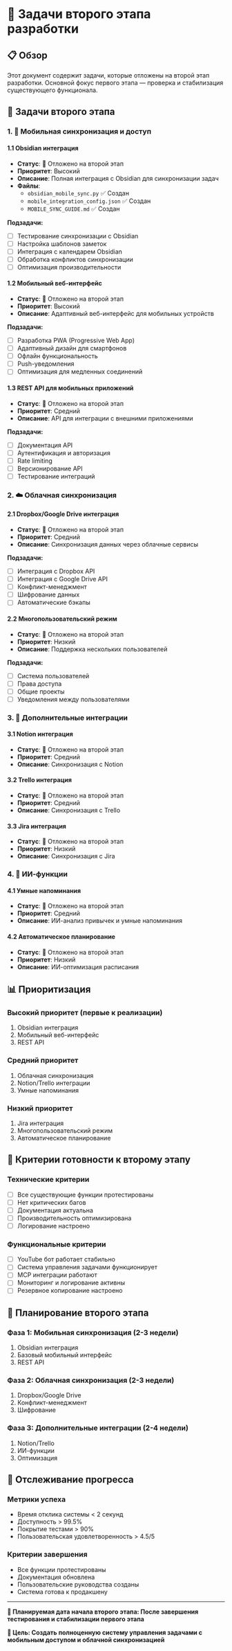 # 🚀 Задачи второго этапа разработки

## 📋 Обзор

Этот документ содержит задачи, которые отложены на второй этап разработки. Основной фокус первого этапа — проверка и стабилизация существующего функционала.

## 🎯 Задачи второго этапа

### 1. 📱 Мобильная синхронизация и доступ

#### 1.1 Obsidian интеграция
- **Статус**: 🔄 Отложено на второй этап
- **Приоритет**: Высокий
- **Описание**: Полная интеграция с Obsidian для синхронизации задач
- **Файлы**: 
  - `obsidian_mobile_sync.py` ✅ Создан
  - `mobile_integration_config.json` ✅ Создан
  - `MOBILE_SYNC_GUIDE.md` ✅ Создан

**Подзадачи:**
- [ ] Тестирование синхронизации с Obsidian
- [ ] Настройка шаблонов заметок
- [ ] Интеграция с календарем Obsidian
- [ ] Обработка конфликтов синхронизации
- [ ] Оптимизация производительности

#### 1.2 Мобильный веб-интерфейс
- **Статус**: 🔄 Отложено на второй этап
- **Приоритет**: Высокий
- **Описание**: Адаптивный веб-интерфейс для мобильных устройств

**Подзадачи:**
- [ ] Разработка PWA (Progressive Web App)
- [ ] Адаптивный дизайн для смартфонов
- [ ] Офлайн функциональность
- [ ] Push-уведомления
- [ ] Оптимизация для медленных соединений

#### 1.3 REST API для мобильных приложений
- **Статус**: 🔄 Отложено на второй этап
- **Приоритет**: Средний
- **Описание**: API для интеграции с внешними приложениями

**Подзадачи:**
- [ ] Документация API
- [ ] Аутентификация и авторизация
- [ ] Rate limiting
- [ ] Версионирование API
- [ ] Тестирование интеграций

### 2. ☁️ Облачная синхронизация

#### 2.1 Dropbox/Google Drive интеграция
- **Статус**: 🔄 Отложено на второй этап
- **Приоритет**: Средний
- **Описание**: Синхронизация данных через облачные сервисы

**Подзадачи:**
- [ ] Интеграция с Dropbox API
- [ ] Интеграция с Google Drive API
- [ ] Конфликт-менеджмент
- [ ] Шифрование данных
- [ ] Автоматические бэкапы

#### 2.2 Многопользовательский режим
- **Статус**: 🔄 Отложено на второй этап
- **Приоритет**: Низкий
- **Описание**: Поддержка нескольких пользователей

**Подзадачи:**
- [ ] Система пользователей
- [ ] Права доступа
- [ ] Общие проекты
- [ ] Уведомления между пользователями

### 3. 🔗 Дополнительные интеграции

#### 3.1 Notion интеграция
- **Статус**: 🔄 Отложено на второй этап
- **Приоритет**: Средний
- **Описание**: Синхронизация с Notion

#### 3.2 Trello интеграция
- **Статус**: 🔄 Отложено на второй этап
- **Приоритет**: Средний
- **Описание**: Синхронизация с Trello

#### 3.3 Jira интеграция
- **Статус**: 🔄 Отложено на второй этап
- **Приоритет**: Низкий
- **Описание**: Синхронизация с Jira

### 4. 🤖 ИИ-функции

#### 4.1 Умные напоминания
- **Статус**: 🔄 Отложено на второй этап
- **Приоритет**: Средний
- **Описание**: ИИ-анализ привычек и умные напоминания

#### 4.2 Автоматическое планирование
- **Статус**: 🔄 Отложено на второй этап
- **Приоритет**: Низкий
- **Описание**: ИИ-оптимизация расписания

## 📊 Приоритизация

### Высокий приоритет (первые к реализации)
1. Obsidian интеграция
2. Мобильный веб-интерфейс
3. REST API

### Средний приоритет
1. Облачная синхронизация
2. Notion/Trello интеграции
3. Умные напоминания

### Низкий приоритет
1. Jira интеграция
2. Многопользовательский режим
3. Автоматическое планирование

## 🎯 Критерии готовности к второму этапу

### Технические критерии
- [ ] Все существующие функции протестированы
- [ ] Нет критических багов
- [ ] Документация актуальна
- [ ] Производительность оптимизирована
- [ ] Логирование настроено

### Функциональные критерии
- [ ] YouTube бот работает стабильно
- [ ] Система управления задачами функционирует
- [ ] MCP интеграции работают
- [ ] Мониторинг и логирование активны
- [ ] Резервное копирование настроено

## 📝 Планирование второго этапа

### Фаза 1: Мобильная синхронизация (2-3 недели)
1. Obsidian интеграция
2. Базовый мобильный интерфейс
3. REST API

### Фаза 2: Облачная синхронизация (2-3 недели)
1. Dropbox/Google Drive
2. Конфликт-менеджмент
3. Шифрование

### Фаза 3: Дополнительные интеграции (2-4 недели)
1. Notion/Trello
2. ИИ-функции
3. Оптимизация

## 🔄 Отслеживание прогресса

### Метрики успеха
- Время отклика системы < 2 секунд
- Доступность > 99.5%
- Покрытие тестами > 90%
- Пользовательская удовлетворенность > 4.5/5

### Критерии завершения
- Все функции протестированы
- Документация обновлена
- Пользовательские руководства созданы
- Система готова к продакшену

---

**📅 Планируемая дата начала второго этапа: После завершения тестирования и стабилизации первого этапа**

**🎯 Цель: Создать полноценную систему управления задачами с мобильным доступом и облачной синхронизацией** 